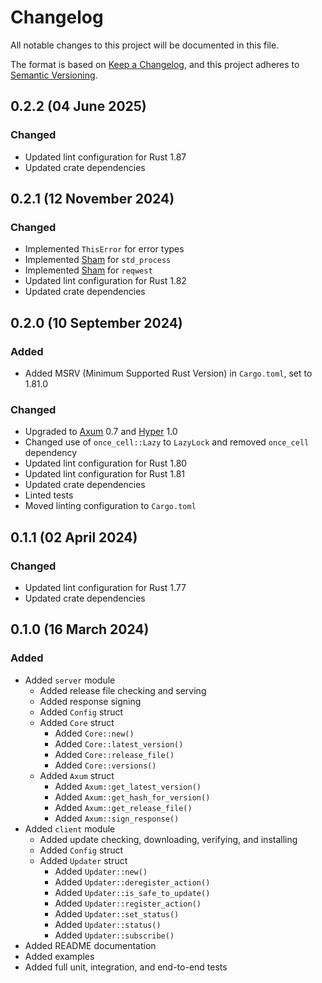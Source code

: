 # Changelog

[Axum]:                https://crates.io/crates/axum
[Hyper]:               https://crates.io/crates/hyper
[Sham]:                https://crates.io/crates/sham
[Keep a Changelog]:    https://keepachangelog.com/en/1.0.0/
[Semantic Versioning]: https://semver.org/spec/v2.0.0.html

All notable changes to this project will be documented in this file.

The format is based on [Keep a Changelog][], and this project adheres to
[Semantic Versioning][].


## 0.2.2 (04 June 2025)

### Changed

  - Updated lint configuration for Rust 1.87
  - Updated crate dependencies


## 0.2.1 (12 November 2024)

### Changed

  - Implemented `ThisError` for error types
  - Implemented [Sham][] for `std_process`
  - Implemented [Sham][] for `reqwest`
  - Updated lint configuration for Rust 1.82
  - Updated crate dependencies


## 0.2.0 (10 September 2024)

### Added

  - Added MSRV (Minimum Supported Rust Version) in `Cargo.toml`, set to 1.81.0

### Changed

  - Upgraded to [Axum][] 0.7 and [Hyper][] 1.0
  - Changed use of `once_cell::Lazy` to `LazyLock` and removed `once_cell`
    dependency
  - Updated lint configuration for Rust 1.80
  - Updated lint configuration for Rust 1.81
  - Updated crate dependencies
  - Linted tests
  - Moved linting configuration to `Cargo.toml`


## 0.1.1 (02 April 2024)

### Changed

  - Updated lint configuration for Rust 1.77
  - Updated crate dependencies


## 0.1.0 (16 March 2024)

### Added

  - Added `server` module
      - Added release file checking and serving
      - Added response signing
      - Added `Config` struct
      - Added `Core` struct
          - Added `Core::new()`
          - Added `Core::latest_version()`
          - Added `Core::release_file()`
          - Added `Core::versions()`
      - Added `Axum` struct
          - Added `Axum::get_latest_version()`
          - Added `Axum::get_hash_for_version()`
          - Added `Axum::get_release_file()`
          - Added `Axum::sign_response()`
  - Added `client` module
      - Added update checking, downloading, verifying, and installing
      - Added `Config` struct
      - Added `Updater` struct
          - Added `Updater::new()`
          - Added `Updater::deregister_action()`
          - Added `Updater::is_safe_to_update()`
          - Added `Updater::register_action()`
          - Added `Updater::set_status()`
          - Added `Updater::status()`
          - Added `Updater::subscribe()`
  - Added README documentation
  - Added examples
  - Added full unit, integration, and end-to-end tests


